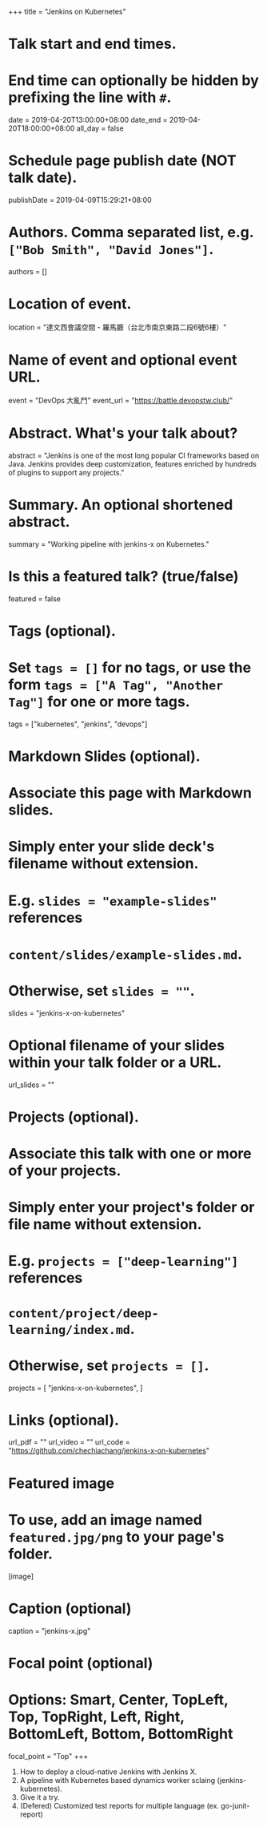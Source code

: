+++
title = "Jenkins on Kubernetes"

# Talk start and end times.
#   End time can optionally be hidden by prefixing the line with `#`.
date = 2019-04-20T13:00:00+08:00
date_end = 2019-04-20T18:00:00+08:00
all_day = false

# Schedule page publish date (NOT talk date).
publishDate = 2019-04-09T15:29:21+08:00

# Authors. Comma separated list, e.g. `["Bob Smith", "David Jones"]`.
authors = []

# Location of event.
location = "達文西會議空間 - 羅馬廳（台北市南京東路二段6號6樓）"

# Name of event and optional event URL.
event = "DevOps 大亂鬥"
event_url = "https://battle.devopstw.club/"

# Abstract. What's your talk about?
abstract = "Jenkins is one of the most long popular CI frameworks based on Java. Jenkins provides deep customization, features enriched by hundreds of plugins to support any projects."

# Summary. An optional shortened abstract.
summary = "Working pipeline with jenkins-x on Kubernetes."
# Is this a featured talk? (true/false)
featured = false

# Tags (optional).
#   Set `tags = []` for no tags, or use the form `tags = ["A Tag", "Another Tag"]` for one or more tags.
tags = ["kubernetes", "jenkins", "devops"]

# Markdown Slides (optional).
#   Associate this page with Markdown slides.
#   Simply enter your slide deck's filename without extension.
#   E.g. `slides = "example-slides"` references 
#   `content/slides/example-slides.md`.
#   Otherwise, set `slides = ""`.
slides = "jenkins-x-on-kubernetes"

# Optional filename of your slides within your talk folder or a URL.
url_slides = ""

# Projects (optional).
#   Associate this talk with one or more of your projects.
#   Simply enter your project's folder or file name without extension.
#   E.g. `projects = ["deep-learning"]` references 
#   `content/project/deep-learning/index.md`.
#   Otherwise, set `projects = []`.
projects = [
  "jenkins-x-on-kubernetes",
]

# Links (optional).
url_pdf = ""
url_video = ""
url_code = "https://github.com/chechiachang/jenkins-x-on-kubernetes"

# Featured image
# To use, add an image named `featured.jpg/png` to your page's folder. 
[image]
  # Caption (optional)
  caption = "jenkins-x.jpg"

  # Focal point (optional)
  # Options: Smart, Center, TopLeft, Top, TopRight, Left, Right, BottomLeft, Bottom, BottomRight
  focal_point = "Top"
+++

1. How to deploy a cloud-native Jenkins with Jenkins X.
2. A pipeline with Kubernetes based dynamics worker sclaing (jenkins-kubernetes).
3. Give it a try.
4. (Defered) Customized test reports for multiple language (ex. go-junit-report)
